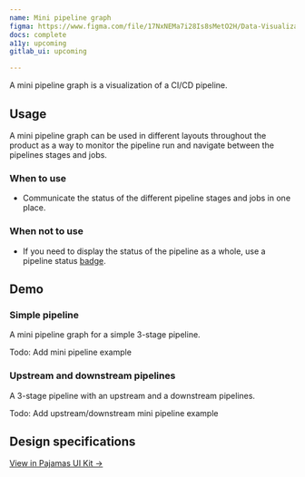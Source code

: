 ```yaml
---
name: Mini pipeline graph
figma: https://www.figma.com/file/17NxNEMa7i28Is8sMetO2H/Data-Visualization?node-id=1006%3A1674
docs: complete
a11y: upcoming
gitlab_ui: upcoming

---
```


A mini pipeline graph is a visualization of a CI/CD pipeline. 

## Usage

A mini pipeline graph can be used in different layouts throughout the product as a way to monitor the pipeline run and navigate between the pipelines stages and jobs.

### When to use

- Communicate the status of the different pipeline stages and jobs in one place.

### When not to use

- If you need to display the status of the pipeline as a whole, use a pipeline status [badge](/components/badge).

## Demo

### Simple pipeline

A mini pipeline graph for a simple 3-stage pipeline.

Todo: Add mini pipeline example

### Upstream and downstream pipelines

A 3-stage pipeline with an upstream and a downstream pipelines.

Todo: Add upstream/downstream mini pipeline example

## Design specifications

[View in Pajamas UI Kit →](https://www.figma.com/file/17NxNEMa7i28Is8sMetO2H/Data-Visualization?node-id=1006%3A1674)
